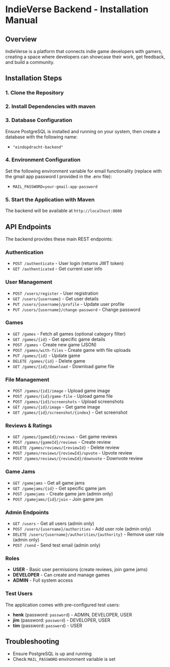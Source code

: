 # IndieVerse Backend - Installation Manual

## Overview
IndieVerse is a platform that connects indie game developers with gamers, creating a space where developers can showcase their work, get feedback, and build a community.

## Installation Steps

### 1. Clone the Repository

### 2. Install Dependencies with maven

### 3. Database Configuration
Ensure PostgreSQL is installed and running on your system, then create a database with the following name:
- `"eindopdracht-backend"`

### 4. Environment Configuration
Set the following environment variable for email functionality (replace with the gmail app password I provided in the .env file):

- `MAIL_PASSWORD=your-gmail-app-password`

### 5. Start the Application with Maven

The backend will be available at `http://localhost:8080`

## API Endpoints
The backend provides these main REST endpoints:

### Authentication
- `POST /authenticate` - User login (returns JWT token)
- `GET /authenticated` - Get current user info

### User Management
- `POST /users/register` - User registration
- `GET /users/{username}` - Get user details
- `PUT /users/{username}/profile` - Update user profile
- `PUT /users/{username}/change-password` - Change password

### Games
- `GET /games` - Fetch all games (optional category filter)
- `GET /games/{id}` - Get specific game details
- `POST /games` - Create new game (JSON)
- `POST /games/with-files` - Create game with file uploads
- `PUT /games/{id}` - Update game
- `DELETE /games/{id}` - Delete game
- `GET /games/{id}/download` - Download game file

### File Management
- `POST /games/{id}/image` - Upload game image
- `POST /games/{id}/game-file` - Upload game file
- `POST /games/{id}/screenshots` - Upload screenshots
- `GET /games/{id}/image` - Get game image
- `GET /games/{id}/screenshot/{index}` - Get screenshot

### Reviews & Ratings
- `GET /games/{gameId}/reviews` - Get game reviews
- `POST /games/{gameId}/reviews` - Create review
- `DELETE /games/reviews/{reviewId}` - Delete review
- `POST /games/reviews/{reviewId}/upvote` - Upvote review
- `POST /games/reviews/{reviewId}/downvote` - Downvote review

### Game Jams
- `GET /gamejams` - Get all game jams
- `GET /gamejams/{id}` - Get specific game jam
- `POST /gamejams` - Create game jam (admin only)
- `POST /gamejams/{id}/join` - Join game jam

### Admin Endpoints
- `GET /users` - Get all users (admin only)
- `POST /users/{username}/authorities` - Add user role (admin only)
- `DELETE /users/{username}/authorities/{authority}` - Remove user role (admin only)
- `POST /send` - Send test email (admin only)

### Roles
- **USER** - Basic user permissions (create reviews, join game jams)
- **DEVELOPER** - Can create and manage games
- **ADMIN** - Full system access

### Test Users
The application comes with pre-configured test users:
- **henk** (password: `password`) - ADMIN, DEVELOPER, USER
- **jim** (password: `password`) - DEVELOPER, USER  
- **tim** (password: `password`) - USER

## Troubleshooting

- Ensure PostgreSQL is up and running
- Check `MAIL_PASSWORD` environment variable is set